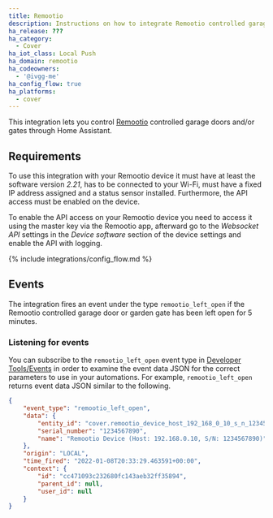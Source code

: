 ```yaml
---
title: Remootio
description: Instructions on how to integrate Remootio controlled garage door or garden gate into Home Assistant.
ha_release: ???
ha_category:
  - Cover
ha_iot_class: Local Push
ha_domain: remootio
ha_codeowners:
  - '@ivgg-me'
ha_config_flow: true
ha_platforms:
  - cover
---
```


This integration lets you control [Remootio](https://www.remootio.com/) controlled garage doors and/or gates through Home Assistant.

## Requirements

To use this integration with your Remootio device it must have at least the software version _2.21_, has to be connected to your Wi-Fi, must have a fixed IP address assigned and 
a status sensor installed. Furthermore, the API access must be enabled on the device.

To enable the API access on your Remootio device you need to access it using the master key via the Remootio app, afterward go to the _Websocket API_ settings 
in the _Device software_ section of the device settings and enable the API with logging.

{% include integrations/config_flow.md %}

## Events

The integration fires an event under the type `remootio_left_open` if the Remootio controlled garage door or garden gate has been left open for 5 minutes.

### Listening for events

You can subscribe to the `remootio_left_open` event type in [Developer Tools/Events](/docs/tools/dev-tools/) in order to examine the event data JSON for the correct parameters to use in your automations. For example, `remootio_left_open` returns event data JSON similar to the following.

```json
{
    "event_type": "remootio_left_open",
    "data": {
        "entity_id": "cover.remootio_device_host_192_168_0_10_s_n_1234567890",
        "serial_number": "1234567890",
        "name": "Remootio Device (Host: 192.168.0.10, S/N: 1234567890)"
    },
    "origin": "LOCAL",
    "time_fired": "2022-01-08T20:33:29.463591+00:00",
    "context": {
        "id": "cc471093c232680fc143aeb32ff35894",
        "parent_id": null,
        "user_id": null
    }
}
```
